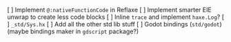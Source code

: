 [ ] Implement `@:nativeFunctionCode` in Reflaxe
[ ] Implement smarter EIE unwrap to create less code blocks
[ ] Inline `trace` and implement `haxe.Log`?
[ ] `_std/Sys.hx`
[ ] Add all the other std lib stuff
[ ] Godot bindings (`std/godot`) (maybe bindings maker in `gdscript` package?)